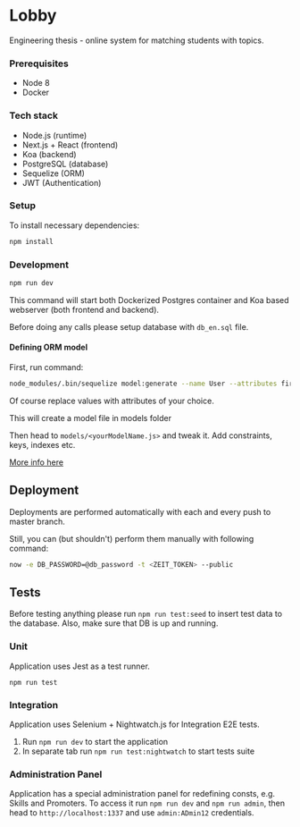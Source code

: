 # Lobby

Engineering thesis - online system for matching students with topics.

### Prerequisites

* Node 8
* Docker

### Tech stack

* Node.js (runtime)
* Next.js + React (frontend)
* Koa (backend)
* PostgreSQL (database)
* Sequelize (ORM)
* JWT (Authentication)

### Setup

To install necessary dependencies:

```bash
npm install
```

### Development

```bash
npm run dev
```

This command will start both Dockerized Postgres container and Koa based
webserver (both frontend and backend).

Before doing any calls please setup database with `db_en.sql` file.

#### Defining ORM model

First, run command:

```bash
node_modules/.bin/sequelize model:generate --name User --attributes firstName:string,lastName:string,email:string
```

Of course replace values with attributes of your choice.

This will create a model file in models folder

Then head to `models/<yourModelName.js>` and tweak it. Add constraints, keys,
indexes etc.

[More info here](http://docs.sequelizejs.com/manual/tutorial/models-definition.html)

## Deployment

Deployments are performed automatically with each and every push to master
branch.

Still, you can (but shouldn't) perform them manually with following command:

```bash
now -e DB_PASSWORD=@db_password -t <ZEIT_TOKEN> --public
```

## Tests
Before testing anything please run `npm run test:seed` to insert test data to the database. Also, make sure that DB is up and running.

### Unit 
Application uses Jest as a test runner.

`npm run test`

### Integration
Application uses Selenium + Nightwatch.js for Integration E2E tests.

1. Run `npm run dev` to start the application
2. In separate tab run `npm run test:nightwatch` to start tests suite


### Administration Panel

Application has a special administration panel for redefining consts, e.g. Skills and Promoters. To access it run `npm run dev` and `npm run admin`, then head to `http://localhost:1337` and use `admin:ADmin12` credentials.
